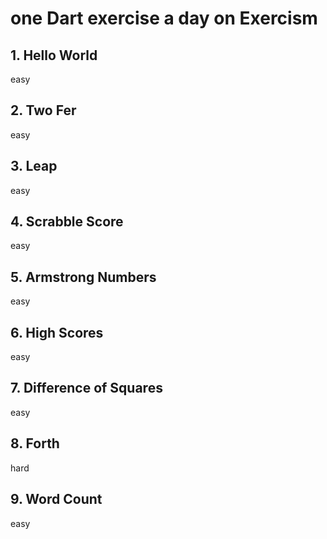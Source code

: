 # one Dart exercise a day on Exercism

## 1. Hello World
easy

## 2. Two Fer
easy

## 3. Leap
easy

## 4. Scrabble Score
easy

## 5. Armstrong Numbers
easy

## 6. High Scores
easy
## 7. Difference of Squares
easy
## 8. Forth
hard
## 9. Word Count
easy